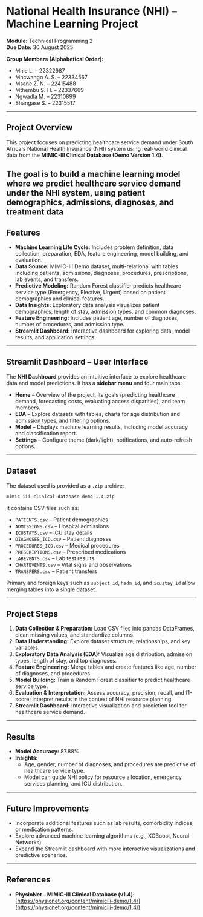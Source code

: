 # National Health Insurance (NHI) – Machine Learning Project

**Module:** Technical Programming 2  
**Due Date:** 30 August 2025  

**Group Members (Alphabetical Order):**  
- Mhle L. – 22322987  
- Mncwango A. S. – 22334567  
- Msane Z. N. – 22415488  
- Mthembu S. H. – 22337669  
- Ngwadla M. – 22310899  
- Shangase S. – 22315517  

---

## Project Overview

This project focuses on predicting healthcare service demand under South Africa's National Health Insurance (NHI) system using real-world clinical data from the **MIMIC-III Clinical Database (Demo Version 1.4)**.  

The goal is to build a machine learning model where we predict healthcare service demand under the NHI system, using patient demographics, admissions, diagnoses, and treatment data
---

## Features

- **Machine Learning Life Cycle:** Includes problem definition, data collection, preparation, EDA, feature engineering, model building, and evaluation.  
- **Data Source:** MIMIC-III Demo dataset, multi-relational with tables including patients, admissions, diagnoses, procedures, prescriptions, lab events, and transfers.  
- **Predictive Modeling:** Random Forest classifier predicts healthcare service type (Emergency, Elective, Urgent) based on patient demographics and clinical features.  
- **Data Insights:** Exploratory data analysis visualizes patient demographics, length of stay, admission types, and common diagnoses.  
- **Feature Engineering:** Includes patient age, number of diagnoses, number of procedures, and admission type.  
- **Streamlit Dashboard:** Interactive dashboard for exploring data, model results, and application settings.  

---

## Streamlit Dashboard – User Interface

The **NHI Dashboard** provides an intuitive interface to explore healthcare data and model predictions. It has a **sidebar menu** and four main tabs:

- **Home** – Overview of the project, its goals (predicting healthcare demand, forecasting costs, evaluating access disparities), and team members.  
- **EDA** – Explore datasets with tables, charts for age distribution and admission types, and filtering options.  
- **Model** – Displays machine learning results, including model accuracy and classification report.  
- **Settings** – Configure theme (dark/light), notifications, and auto-refresh options.  

---

## Dataset

The dataset used is provided as a `.zip` archive:  

`mimic-iii-clinical-database-demo-1.4.zip`  

It contains CSV files such as:  

- `PATIENTS.csv` – Patient demographics  
- `ADMISSIONS.csv` – Hospital admissions  
- `ICUSTAYS.csv` – ICU stay details  
- `DIAGNOSES_ICD.csv` – Patient diagnoses  
- `PROCEDURES_ICD.csv` – Medical procedures  
- `PRESCRIPTIONS.csv` – Prescribed medications  
- `LABEVENTS.csv` – Lab test results  
- `CHARTEVENTS.csv` – Vital signs and observations  
- `TRANSFERS.csv` – Patient transfers  

Primary and foreign keys such as `subject_id`, `hadm_id`, and `icustay_id` allow merging tables into a single dataset.

---

## Project Steps

1. **Data Collection & Preparation:** Load CSV files into pandas DataFrames, clean missing values, and standardize columns.  
2. **Data Understanding:** Explore dataset structure, relationships, and key variables.  
3. **Exploratory Data Analysis (EDA):** Visualize age distribution, admission types, length of stay, and top diagnoses.  
4. **Feature Engineering:** Merge tables and create features like age, number of diagnoses, and procedures.  
5. **Model Building:** Train a Random Forest classifier to predict healthcare service type.  
6. **Evaluation & Interpretation:** Assess accuracy, precision, recall, and f1-score; interpret results in the context of NHI resource planning.  
7. **Streamlit Dashboard:** Interactive visualization and prediction tool for healthcare service demand.  

---

## Results

- **Model Accuracy:** 87.88%  
- **Insights:**  
  - Age, gender, number of diagnoses, and procedures are predictive of healthcare service type.  
  - Model can guide NHI policy for resource allocation, emergency services planning, and ICU distribution.  

---

## Future Improvements

- Incorporate additional features such as lab results, comorbidity indices, or medication patterns.  
- Explore advanced machine learning algorithms (e.g., XGBoost, Neural Networks).  
- Expand the Streamlit dashboard with more interactive visualizations and predictive scenarios.  

---

## References

- **PhysioNet – MIMIC-III Clinical Database (v1.4):** [https://physionet.org/content/mimiciii-demo/1.4/](https://physionet.org/content/mimiciii-demo/1.4/)  
